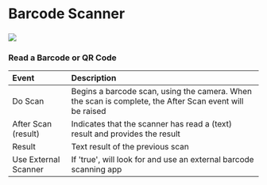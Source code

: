 # Barcode Scanner

###  ![](https://thunkable.gitbooks.io/thunkable-docs/content/assets/barcode-scanner-icon.png)  <a id="thunkable-for-android-&#x2764;"></a>

### Read a Barcode or QR Code <a id="detect-an-objects-proximity-to-phone"></a>

| Event | Description |
| :--- | :--- |
| Do Scan | Begins a barcode scan, using the camera. When the scan is complete, the After Scan event will be raised |
| After Scan \(result\) | Indicates that the scanner has read a \(text\) result and provides the result |
| Result | Text result of the previous scan |
| Use External Scanner | If 'true', will look for and use an external barcode scanning app |

